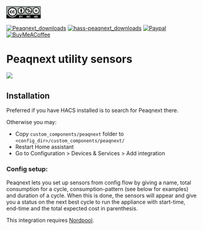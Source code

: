 <img src="https://raw.githubusercontent.com/creativecommons/cc-assets/main/license_badges/big/by_nc_nd.svg" width="90">

[![Peaqnext_downloads](https://img.shields.io/github/downloads/elden1337/hass-peaqnext/total)](https://github.com/elden1337/hass-peaqnext) 
[![hass-peaqnext_downloads](https://img.shields.io/github/downloads/elden1337/hass-peaqnext/latest/total)](https://github.com/elden1337/hass-peaqnext)
[![Paypal](https://img.shields.io/badge/Sponsor-PayPal-orange.svg)](https://www.paypal.com/donate/?hosted_button_id=GLGW8QAAQC2FG)
[![BuyMeACoffee](https://img.shields.io/badge/Sponsor-BuyMeACoffee-orange.svg)](https://buymeacoffee.com/elden)

# Peaqnext utility sensors


<img src="https://raw.githubusercontent.com/elden1337/hass-peaq/main/assets/icon.png" width="125">

## Installation
Preferred if you have HACS installed is to search for Peaqnext there.

Otherwise you may:
- Copy `custom_components/peaqnext` folder to `<config_dir>/custom_components/peaqnext/`
- Restart Home assistant
- Go to Configuration > Devices & Services > Add integration

### Config setup:

Peaqnext lets you set up sensors from config flow by giving a name, total consumption for a cycle, consumption-pattern (see below for examples) and duration of a cycle. 
When this is done, the sensors will appear and give you a status on the next best cycle to run the appliance with start-time, end-time and the total expected cost in parenthesis.

This integration requires [Nordpool](https://github.com/custom-components/nordpool).
